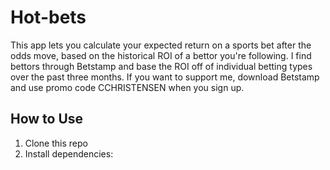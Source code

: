 # Hot-bets

This app lets you calculate your expected return on a sports bet after the odds move, based on the historical ROI of a bettor you're following. I find bettors through Betstamp and base the ROI off of individual betting types over the past three months. If you want to support me, download Betstamp and use promo code CCHRISTENSEN when you sign up.

## How to Use

1. Clone this repo
2. Install dependencies:
